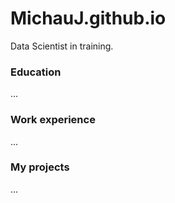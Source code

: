 # MichauJ.github.io
 Data Scientist in training.

 ### Education
...
 ### Work experience
 ...
 ### My projects
 ...
